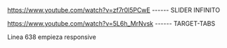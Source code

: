  https://www.youtube.com/watch?v=zf7r0l5PCwE  ------ SLIDER INFINITO 

 https://www.youtube.com/watch?v=5L6h_MrNvsk  ------ TARGET-TABS

 Linea 638 empieza responsive

